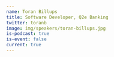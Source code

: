 ```yaml
---
name: Toran Billups
title: Software Developer, Q2e Banking
twitter: toranb
image: img/speakers/toran-billups.jpg
is-podcast: true
is-event: false
current: true
---
```

